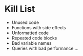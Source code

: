 Kill List
=========
* Unused code
* Functions with side effects
* Unformatted code
* Repeated code blocks
* Bad variable names
* Queries with bad performance
...